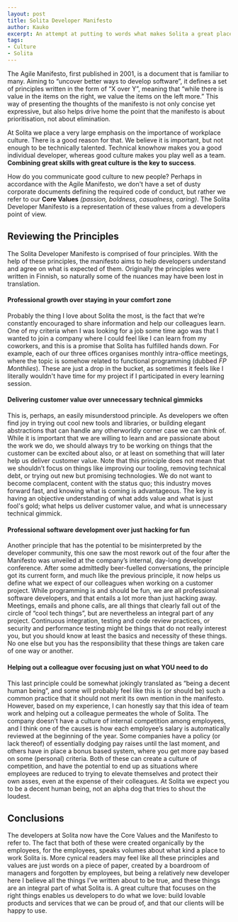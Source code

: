 ```yaml
---
layout: post
title: Solita Developer Manifesto
author: Kauko
excerpt: An attempt at putting to words what makes Solita a great place to work, and what is expected of developers, new and old alike.
tags:
- Culture
- Solita
---
```


The Agile Manifesto, first published in 2001, is a document that is familiar to many. Aiming to “uncover better ways to develop software”, it defines a set of principles written in the form of “X over Y”, meaning that “while there is value in the items on the right, we value the items on the left more.” This way of presenting the thoughts of the manifesto is not only concise yet expressive, but also helps drive home the point that the manifesto is about prioritisation, not about elimination.  

At Solita we place a very large emphasis on the importance of workplace culture. There is a good reason for that. We believe it is important, but not enough to be technically talented. Technical knowhow makes you a good individual developer, whereas good culture makes you play well as a team. **Combining great skills with great culture is the key to success**.

How do you communicate good culture to new people? Perhaps in accordance with the Agile Manifesto, we don't have a set of dusty corporate documents defining the required code of conduct, but rather we refer to our **Core Values** *(passion, boldness, casualness, caring)*. The Solita Developer Manifesto is a representation of these values from a developers point of view.  

Reviewing the Principles
---

The Solita Developer Manifesto is comprised of four principles. With the help of these principles, the manifesto aims to help developers understand and agree on what is expected of them. Originally the principles were written in Finnish, so naturally some of the nuances may have been lost in translation.

#### Professional growth over staying in your comfort zone
Probably the thing I love about Solita the most, is the fact that we’re constantly encouraged to share information and help our colleagues learn. One of my criteria when I was looking for a job some time ago was that I wanted to join a company where I could feel like I can learn from my coworkers, and this is a promise that Solita has fulfilled hands down. For example, each of our three offices organises monthly intra-office meetings, where the topic is somehow related to functional programming (dubbed *FP Monthlies*). These are just a drop in the bucket, as sometimes it feels like I literally wouldn't have time for my project if I participated in every learning session.

#### Delivering customer value over unnecessary technical gimmicks

This is, perhaps, an easily misunderstood principle. As developers we often find joy in trying out cool new tools and libraries, or building elegant abstractions that can handle any otherworldly corner case we can think of. While it is important that we are willing to learn and are passionate about the work we do, we should always try to be working on things that the customer can be excited about also, or at least on something that will later help us deliver customer value. Note that this principle does not mean that we shouldn’t focus on things like improving our tooling, removing technical debt, or trying out new but promising technologies. We do not want to become complacent, content with the status quo; this industry moves forward fast, and knowing what is coming is advantageous. The key is having an objective understanding of what adds value and what is just fool's gold; what helps us deliver customer value, and what is unnecessary technical gimmick.

#### Professional software development over just hacking for fun

Another principle that has the potential to be misinterpreted by the developer community, this one saw the most rework out of the four after the Manifesto was unveiled at the company’s internal, day-long developer conference. After some admittedly beer-fuelled conversations, the principle got its current form, and much like the previous principle, it now helps us define what we expect of our colleagues when working on a customer project. While programming is and should be fun, we are all professional software developers, and that entails a lot more than just hacking away. Meetings, emails and phone calls, are all things that clearly fall out of the circle of “cool tech things”, but are nevertheless an integral part of any project. Continuous integration, testing and code review practices, or security and performance testing might be things that do not really interest you, but you should know at least the basics and necessity of these things. No one else but you has the responsibility that these things are taken care of one way or another.

#### Helping out a colleague over focusing just on what YOU need to do

This last principle could be somewhat jokingly translated as “being a decent human being”, and some will probably feel like this is (or should be) such a common practice that it should not merit its own mention in the manifesto. However, based on my experience, I can honestly say that this idea of team work and helping out a colleague permeates the whole of Solita. The company doesn’t have a culture of internal competition among employees, and I think one of the causes is how each employee’s salary is automatically reviewed at the beginning of the year. Some companies have a policy (or lack thereof) of essentially dodging pay raises until the last moment, and others have in place a bonus based system, where you get more pay based on some (personal) criteria. Both of these can create a culture of competition, and have the potential to end up as situations where employees are reduced to trying to elevate themselves and protect their own asses, even at the expense of their colleagues. At Solita we expect you to be a decent human being, not an alpha dog that tries to shout the loudest.

Conclusions
----
The developers at Solita now have the Core Values and the Manifesto to refer to. The fact that both of these were created organically by the employees, for the employees, speaks volumes about what kind a place to work Solita is. More cynical readers may feel like all these principles and values are just words on a piece of paper, created by a boardroom of managers and forgotten by employees, but being a relatively new developer here I believe all the things I’ve written about to be true, and these things are an integral part of what Solita is. A great culture that focuses on the right things enables us developers to do what we love: build lovable products and services that we can be proud of, and that our clients will be happy to use.

